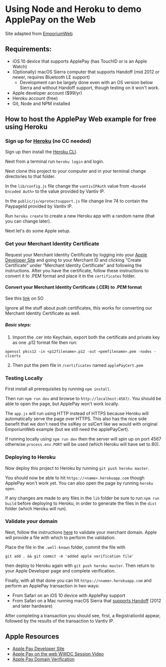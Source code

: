 # Using Node and Heroku to demo ApplePay on the Web

Site adapted from [EmporiumWeb](https://developer.apple.com/library/content/samplecode/EmporiumWeb/Introduction/Intro.html)

## Requirements:

* iOS 10 device that supports ApplePay (has TouchID or is an Apple Watch)
* (Optionally) macOS Sierra computer that supports Handoff (mid 2012 or newer, requires Bluetooth LE support)
    * Development can be largely done even with an OS version below Sierra and without
    Handoff support, though testing on it won't work.
* Apple developer account ($99/yr)
* Heroku account (free)
* Git, Node and NPM installed

## How to host the ApplePay Web example for free using Heroku

### Sign up for [Heroku](https://www.heroku.com) (no CC needed)

Sign up then install the [Heroku CLI](https://devcenter.heroku.com/articles/heroku-cli).

Next from a terminal run `heroku login` and login.

Next clone this project to your computer and in your terminal change directories to that folder.

In the `lib/config.js` file change the `vantivIPAuth` value from `<Base64 Encoded Auth>` to the value provided by Vantiv IP.

In the `public/js/eprotectsupport.js` file change line 74 to contain the PaypageId provided by Vantiv IP.

Run `heroku create` to create a new Heroku app with a random name (that you can change later).

Next let's do some Apple setup.

### Get your Merchant Identity Certificate

Request your Merchant Identity Certificate by logging into your [Apple Developer Site](https://developer.apple.com) and going to
your Merchant ID and clicking "Create Certificate" under "Merchant Identity Certificate" and following the instructions. After you have
the certificate, follow these instructions to convert it to .PEM format and place it in the `certificates` folder.

#### Convert your Merchant Identity Certificate (.CER) to .PEM format

See this [link](http://stackoverflow.com/questions/21250510/generate-pem-file-used-to-setup-apple-push-notification) on SO

Ignore all the stuff about push certificates, this works for converting our Merchant Identity Certificate as well.

##### Basic steps:

1. Import the .cer into Keychain, export both the certificate and private key as one .p12 format 
file then run:

`openssl pkcs12 -in <p12filename>.p12 -out <pemfilename>.pem -nodes -clcerts`

2. Then put the pem file in `/certificates` named `applePayCert.pem`

### Testing Locally

First install all prerequisites by running `npm install`.

Then run `npm run dev` and browse to `http://localhost:4567/`. You should be able to open the page, but ApplePay won't work locally.

The `app.js` will run using HTTP instead of HTTPS because Heroku will automatically serve the page over HTTPS.
This also has the nice side benefit that we don't need the sslKey or sslCert like we would with original EmporiumWeb example 
(but we still need the applePayCert).

If running locally using `npm run dev` then the server will spin up on port 4567 otherwise `process.env.PORT` will be used
(which Heroku will have set to 80).

### Deploying to Heroku

Now deploy this project to Heroku by running `git push heroku master`. 

You should now be able to hit `https://<name>.herokuapp.com` though ApplePay won't work yet. You can also open the page by 
running `heroku open`.

If any changes are made to any files in the `lib` folder be sure to run `npm run build` before deploying to Heroku, in order to generate
the files in the `dist` folder (which Heroku will run).

### Validate your domain

Next, follow the instructions [here](https://developer.apple.com/reference/applepayjs/) to validate your merchant domain.
Apple will provide a file with which to perform the validation.

Place the file in the `.well-known` folder, commit the file with 

`git add . && git commit -m 'added apple verification file'`

then deploy to Heroku again with `git push heroku master`. Then return to your Apple Developer page and complete verification.

Finally, with all that done you can hit `https://<name>.herokuapp.com` and perform an ApplePay transaction in two ways:

* From Safari on an iOS 10 device with ApplePay support
* From Safari on a Mac running macOS Sierra that [supports Handoff](https://support.apple.com/kb/PH25169?locale=en_US) (2012 and later hardware)

After completing a transaction you should see, first, a RegistrationId appear, followed by the results of the transaction to Vantiv IP.

## Apple Resources

* [Apple Pay Developer Site](https://developer.apple.com/apple-pay/)
* [Apple Pay on the web WWDC Session Video](https://developer.apple.com/videos/play/wwdc2016/703/)
* [Apple Pay Domain Verification](https://developer.apple.com/support/apple-pay-domain-verification/)
